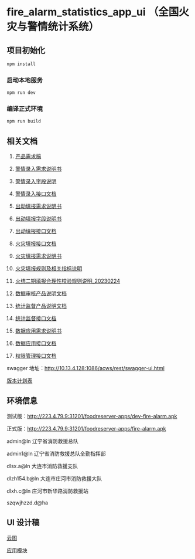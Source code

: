 # fire_alarm_statistics_app_ui （全国火灾与警情统计系统）

## 项目初始化

```sh
npm install
```

### 启动本地服务

```sh
npm run dev
```

### 编译正式环境

```sh
npm run build
```

## 相关文档

1. [产品需求稿](https://edho10.axshare.com)

2. [警情录入需求说明书](https://docs.qq.com/doc/DU0puVnBndkFHdHdx)

3. [警情录入字段说明](https://docs.qq.com/doc/DU2dhSEZIaUZ3YkRp)

4. [警情录入接口文档](https://docs.qq.com/doc/DRXJoVW1vRUxGdVN3)

5. [出动填报需求说明书](https://docs.qq.com/doc/DU1hQcXlFb1dMbGVm)

6. [出动填报字段说明书](https://docs.qq.com/doc/DU0VlbnBJVnN5RXBr)

7. [出动填报接口文档](https://docs.qq.com/doc/DRU5EbGhndFpIR0lL)

8. [火灾填报接口文档](https://docs.qq.com/doc/DRUJyZXNCem9NS05B)

9. [火灾填报需求说明书](https://docs.qq.com/doc/DU1ZCZnJTaWp1UnVw)

10. [火灾填报规则及相关指标说明](https://docs.qq.com/doc/DU1ltcHdRVUZGSlFP)

11. [火统二期填报合理性校验规则说明_20230224](https://docs.qq.com/sheet/DU1VCY0FCenR4S2Ni)

12. [数据审核产品说明文档](https://docs.qq.com/doc/DU2xIcnhIWEZBZkd4)

13. [统计监督产品说明文档](https://docs.qq.com/doc/DU1RkRVFNa3l3cUx5)

14. [统计监督接口文档](https://docs.qq.com/doc/DRURTQ0VSUkdxTXBK)

15. [数据应用需求说明书](https://docs.qq.com/doc/DU0R1dHllRllFbUFK)

16. [数据应用接口文档](https://docs.qq.com/doc/DRW5WR0JEZ2h2REJ6)

17. [权限管理接口文档](https://docs.qq.com/doc/DRUhkZlZ2dWNzZmx2)

swagger 地址：http://10.13.4.128:1086/acws/rest/swagger-ui.html

[版本计划表](https://docs.qq.com/sheet/DU2VBaW5lbGJkdFpy?tab=BB08J2)

## 环境信息

测试版：http://223.4.79.9:31201/foodreserver-apps/dev-fire-alarm.apk

正式版：http://223.4.79.9:31201/foodreserver-apps/fire-alarm.apk

admin@ln 辽宁省消防救援总队

admin1@ln 辽宁省消防救援总队全勤指挥部

dlsx.a@ln 大连市消防救援支队

dlzh154.b@ln 大连市庄河市消防救援大队

dlxh.c@ln  庄河市新华路消防救援站

szqwjhzzd.d@ha 

## UI 设计稿

[云图](https://lanhuapp.com/link/#/invite?sid=lxC2OM0a)

[应用模块](https://lanhuapp.com/link/#/invite?sid=lx058k10)
